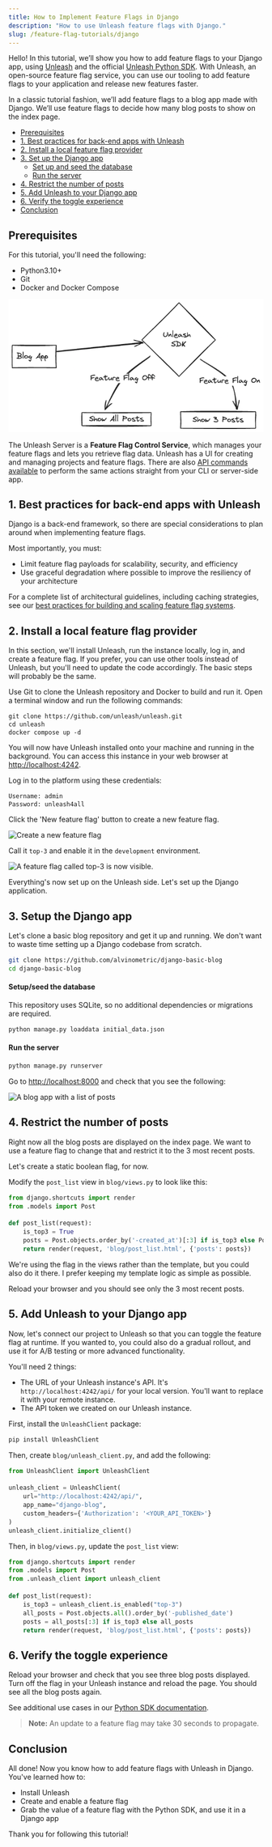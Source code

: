 ```yaml
---
title: How to Implement Feature Flags in Django
description: "How to use Unleash feature flags with Django."
slug: /feature-flag-tutorials/django
---
```


Hello! In this tutorial, we’ll show you how to add feature flags to your Django app, using [Unleash](https://www.getunleash.io/) and the official [Unleash Python SDK](https://docs.getunleash.io/reference/sdks/python). With Unleash, an open-source feature flag service, you can use our tooling to add feature flags to your application and release new features faster.

In a classic tutorial fashion, we’ll add feature flags to a blog app made with Django. We’ll use feature flags to decide how many blog posts to show on the index page.

-   [Prerequisites](#prerequisites)
-   [1. Best practices for back-end apps with Unleash](#1-best-practices-for-back-end-apps-with-unleash)
-   [2. Install a local feature flag provider](#2-install-a-local-feature-flag-provider)
-   [3. Set up the Django app](#3-set-up-the-django-app)
    -   [Set up and seed the database](#set-up-and-seed-the-database)
    -   [Run the server](#run-the-server)
-   [4. Restrict the number of posts](#4-restrict-the-number-of-posts)
-   [5. Add Unleash to your Django app](#5-add-unleash-to-your-django-app)
-   [6. Verify the toggle experience](#6-verify-the-toggle-experience)
-   [Conclusion](#conclusion)

## Prerequisites

For this tutorial, you'll need the following:

-   Python3.10+
-   Git
-   Docker and Docker Compose

![architecture diagram for our implementation](../rails/diagram.png)

The Unleash Server is a **Feature Flag Control Service**, which manages your feature flags and lets you retrieve flag data. Unleash has a UI for creating and managing projects and feature flags. There are also [API commands available](https://docs.getunleash.io/reference/api/unleash) to perform the same actions straight from your CLI or server-side app.

## 1. Best practices for back-end apps with Unleash

Django is a back-end framework, so there are special considerations to plan around when implementing feature flags.

Most importantly, you must:

-   Limit feature flag payloads for scalability, security, and efficiency
-   Use graceful degradation where possible to improve the resiliency of your architecture

For a complete list of architectural guidelines, including caching strategies, see our [best practices for building and scaling feature flag systems](https://docs.getunleash.io/topics/feature-flags/feature-flag-best-practices).

## 2. Install a local feature flag provider

In this section, we'll install Unleash, run the instance locally, log in, and create a feature flag. If you prefer, you can use other tools instead of Unleash, but you'll need to update the code accordingly. The basic steps will probably be the same.

Use Git to clone the Unleash repository and Docker to build and run it. Open a terminal window and run the following commands:

```
git clone https://github.com/unleash/unleash.git
cd unleash
docker compose up -d
```

You will now have Unleash installed onto your machine and running in the background. You can access this instance in your web browser at [http://localhost:4242](http://localhost:4242).

Log in to the platform using these credentials:

```
Username: admin
Password: unleash4all
```

Click the 'New feature flag' button to create a new feature flag.

![Create a new feature flag](../ruby/new-ff.png)

Call it `top-3` and enable it in the `development` environment.

![A feature flag called `top-3` is now visible.](../rails/enable-ff.png)

Everything's now set up on the Unleash side. Let's set up the Django application.

## 3. Setup the Django app

Let's clone a basic blog repository and get it up and running. We don't want to waste time setting up a Django codebase from scratch.

```sh
git clone https://github.com/alvinometric/django-basic-blog
cd django-basic-blog
```

#### Setup/seed the database

This repository uses SQLite, so no additional dependencies or migrations are required.

```sh
python manage.py loaddata initial_data.json
```

#### Run the server

```sh
python manage.py runserver
```

Go to [http://localhost:8000](http://localhost:8000) and check that you see the following:

![A blog app with a list of posts](../rails/blog-app.png)

## 4. Restrict the number of posts

Right now all the blog posts are displayed on the index page. We want to use a feature flag to change that and restrict it to the 3 most recent posts.

Let's create a static boolean flag, for now.

Modify the `post_list` view in `blog/views.py` to look like this:

```python
from django.shortcuts import render
from .models import Post

def post_list(request):
    is_top3 = True
    posts = Post.objects.order_by('-created_at')[:3] if is_top3 else Post.objects.all()
    return render(request, 'blog/post_list.html', {'posts': posts})
```

We're using the flag in the views rather than the template, but you could also do it there. I prefer keeping my template logic as simple as possible.

Reload your browser and you should see only the 3 most recent posts.

## 5. Add Unleash to your Django app

Now, let's connect our project to Unleash so that you can toggle the feature flag at runtime. If you wanted to, you could also do a gradual rollout, and use it for A/B testing or more advanced functionality.

You'll need 2 things:

-   The URL of your Unleash instance's API. It's `http://localhost:4242/api/` for your local version. You'll want to replace it with your remote instance.
-   The API token we created on our Unleash instance.

First, install the `UnleashClient` package:

```sh
pip install UnleashClient
```

Then, create `blog/unleash_client.py`, and add the following:

```python
from UnleashClient import UnleashClient

unleash_client = UnleashClient(
    url="http://localhost:4242/api/",
    app_name="django-blog",
    custom_headers={'Authorization': '<YOUR_API_TOKEN>'}
)
unleash_client.initialize_client()
```

Then, in `blog/views.py`, update the `post_list` view:

```python
from django.shortcuts import render
from .models import Post
from .unleash_client import unleash_client

def post_list(request):
    is_top3 = unleash_client.is_enabled("top-3")
    all_posts = Post.objects.all().order_by('-published_date')
    posts = all_posts[:3] if is_top3 else all_posts
    return render(request, 'blog/post_list.html', {'posts': posts})
```

## 6. Verify the toggle experience

Reload your browser and check that you see three blog posts displayed. Turn off the flag in your Unleash instance and reload the page. You should see all the blog posts again.

See additional use cases in our [Python SDK documentation](https://docs.getunleash.io/reference/sdks/python).

> **Note:** An update to a feature flag may take 30 seconds to propagate.

## Conclusion

All done! Now you know how to add feature flags with Unleash in Django. You've learned how to:

-   Install Unleash
-   Create and enable a feature flag
-   Grab the value of a feature flag with the Python SDK, and use it in a Django app

Thank you for following this tutorial!
